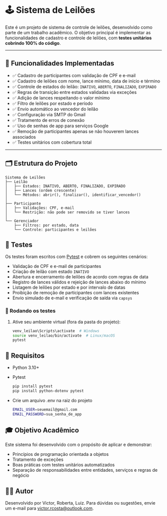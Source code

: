 # 🕹️ Sistema de Leilões

Este é um projeto de sistema de controle de leilões, desenvolvido como parte de um trabalho acadêmico. O objetivo principal é implementar as funcionalidades de cadastro e controle de leilões, com **testes unitários cobrindo 100% do código**.

---

## 📌 Funcionalidades Implementadas

- ✅ Cadastro de participantes com validação de CPF e e-mail
- ✅ Cadastro de leilões com nome, lance mínimo, data de início e término
- ✅ Controle de estados do leilão: `INATIVO`, `ABERTO`, `FINALIZADO`, `EXPIRADO`
- ✅ Regras de transição entre estados validadas via exceções
- ✅ Adição de lances respeitando o valor mínimo
- ✅ Filtro de leilões por estado e período
- ✅ Envio automático ao vencedor do leilão
- ✅ Configuração via SMTP do Gmail
- ✅ Tratamento de erros de conexão
- ✅ Uso de senhas de app para serviços Google
- ✅ Remoção de participantes apenas se não houverem lances associados
- ✅ Testes unitários com cobertura total
---

## 🗂️ Estrutura do Projeto

```
Sistema de Leilões
├── Leilão
│   ├── Estados: INATIVO, ABERTO, FINALIZADO, EXPIRADO
│   ├── Lances (ordem crescente)
│   └── Métodos: abrir(), finalizar(), identificar_vencedor()
│
├── Participante
│   ├── Validações: CPF, e-mail
│   └── Restrição: não pode ser removido se tiver lances
│
└── Gerenciador
    ├── Filtros: por estado, data
    └── Controle: participantes e leilões
```

## 🧪 Testes

Os testes foram escritos com [Pytest](https://docs.pytest.org/) e cobrem os seguintes cenários:

- Validação de CPF e e-mail de participantes
- Criação de leilão com estado `INATIVO`
- Abertura e encerramento de leilões de acordo com regras de data
- Registro de lances válidos e rejeição de lances abaixo do mínimo
- Listagem de leilões por estado e por intervalo de datas
- Proibição de remoção de participantes com lances existentes
- Envio simulado de e-mail e verificação de saída via `capsys`

### 🔧 Rodando os testes

1. Ative seu ambiente virtual (fora da pasta do projeto):
   ```bash
   venv_leilao\Scripts\activate  # Windows
   source venv_leilao/bin/activate  # Linux/macOS
   pytest

## 📎 Requisitos

- Python 3.10+

- Pytest

   ```bash
   pip install pytest
   pip install python-dotenv pytest

 - Crie um arquivo .env na raiz do projeto
 
   ```bash
   EMAIL_USER=seuemail@gmail.com
   EMAIL_PASSWORD=sua_senha_de_app

## 🎓 Objetivo Acadêmico

Este sistema foi desenvolvido com o propósito de aplicar e demonstrar:

- Princípios de programação orientada a objetos
- Tratamento de exceções
- Boas práticas com testes unitários automatizados
- Separação de responsabilidades entre entidades, serviços e regras de negócio

## 👨‍💻 Autor

Desenvolvido por Victor, Roberta, Luiz.
Para dúvidas ou sugestões, envie um e-mail para victor.rcosta@outlook.com.

